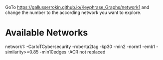 GoTo https://gallusserrokin.github.io/Keyphrase_Graphs/network1 and change the number to the according network you want to explore.

# Available Networks

network1: -CarIoTCybersecurity -roberta2tag -kp30 -min2 -norm1 -emb1 -similarity>=0.85 -min10edges -ACR not replaced